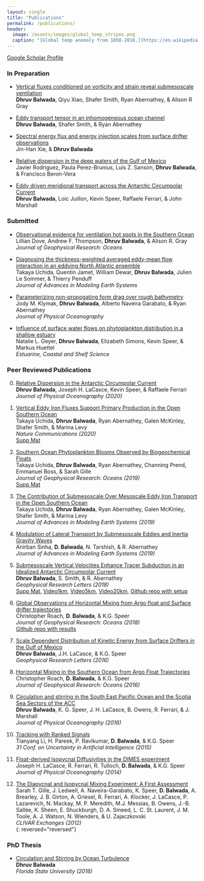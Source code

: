 ```yaml
---
layout: single
title: "Publications"
permalink: /publications/
header:
  image: /assets/images/global_temp_stripes.png
  caption: "[Global temp anomaly from 1850-2018.](https://en.wikipedia.org/wiki/Warming_stripes)"
---
```


[Google Scholar Profile](https://scholar.google.com/citations?user=e_C8ZrkAAAAJ&hl=en)

### In Preparation
- [Vertical fluxes conditioned on vorticity and strain reveal submesoscale ventilation][mail]  
  **Dhruv Balwada**, Qiyu Xiao, Shafer Smith, Ryan Abernathey, & Alison R Gray  

- [Eddy transport tensor in an inhomogeneous ocean channel][mail]  
  **Dhruv Balwada**, Shafer Smith, & Ryan Abernathey  

- [Spectral energy flux and energy injection scales from surface drifter observations][mail]  
  Jin-Han Xie, & **Dhruv Balwada**  

- [Relative dispersion in the deep waters of the Gulf of Mexico][mail]  
  Javier Rodriguez, Paula Perez-Brunius, Luis Z. Sanson, **Dhruv Balwada**, & Francisco Beron-Vera  

- [Eddy driven meridional transport across the Antarctic Circumpolar Current][mail]  
  **Dhruv Balwada**, Loic Juillon, Kevin Speer, Raffaele Ferrari, & John Marshall  

### Submitted
- [Observational evidence for ventilation hot spots in the Southern Ocean][mail]  
  Lillian Dove, Andrew F. Thompson, **Dhruv Balwada**, & Alison R. Gray  
  *Journal of Geophysical Research: Oceans*  

- [Diagnosing the thickness-weighted averaged eddy-mean flow interaction in an eddying North Atlantic ensemble](https://www.essoar.org/doi/pdf/10.1002/essoar.10504082.1)  
  Takaya Uchida, Quentin Jamet, William Dewar, **Dhruv Balwada**, Julien Le Sommer, & Thierry Penduff  
  *Journal of Advances in Modeling Earth Systems*   

- [Parameterizing non-propogating form drag over rough bathymetry][mail]  
  Jody M. Klymak, **Dhruv Balwada**, Alberto Naveira Garabato, & Ryan Abernathey  
  *Journal of Physical Oceanography*  

- [Influence of surface water flows on phytoplankton distribution in a shallow estuary][mail]  
  Natalie L. Geyer, **Dhruv Balwada**, Elizabeth Simons, Kevin Speer, & Markus Huettel  
  *Estuarine, Coastal and Shelf Science*  

### Peer Reviewed Publications
0.  [Relative Dispersion in the Antarctic Circumpolar Current][13]  
    **Dhruv Balwada**, Joseph H. LaCasce, Kevin Speer, & Raffaele Ferrari  
    *Journal of Physical Oceanography (2020)*

0.  [Vertical Eddy Iron Fluxes Support Primary Production in the Open Southern Ocean][12]  
    Takaya Uchida, **Dhruv Balwada**, Ryan Abernathey, Galen McKinley, Shafer Smith, & Marina Levy  
    *Nature Communications (2020)*  
    [Supp Mat][12supp]  

0.  [Southern Ocean Phytoplankton Blooms Observed by Biogeochemical Floats][11]  
    Takaya Uchida, **Dhruv Balwada**, Ryan Abernathey, Channing Prend, Emmanuel Boss, & Sarah Gille  
    *Journal of Geophysical Research: Oceans (2019)*  
    [Supp Mat][11supp]  

0.  [The Contribution of Submesoscale Over Mesoscale Eddy Iron Transport in the Open Southern Ocean][10]  
    Takaya Uchida, **Dhruv Balwada**, Ryan Abernathey, Galen McKinley, Shafer Smith, & Marina Levy  
    *Journal of Advances in Modeling Earth Systems (2019)*  

0.  [Modulation of Lateral Transport by Submesoscale Eddies and Inertia Gravity Waves][9]  
    Anirban Sinha, **D. Balwada**, N. Tarshish, & R. Abernathey  
    *Journal of Advances in Modeling Earth Systems (2019)*  

0.  [Submesoscale Vertical Velocities Enhance Tracer Subduction in an Idealized Antarctic Circumpolar Current][8]  
    **Dhruv Balwada**, S. Smith, & R. Abernathey  
    *Geophysical Research Letters (2018)*  
    [Supp Mat][8supp], [Video1km][8vid1], [Video5km][8vid2], [Video20km][8vid3], [Github repo with setup][8repo]  

0.  [Global Observations of Horizontal Mixing from Argo float and Surface drifter trajectories][7]  
    Christopher Roach, **D. Balwada**, & K.G. Speer   
    *Journal of Geophysical Research: Oceans (2018)*  
    [Github repo with results][7repo]

0.  [Scale Dependent Distribution of Kinetic Energy from Surface Drifters in the Gulf of Mexico][6]  
    **Dhruv Balwada**, J.H. LaCasce, & K.G. Speer  
    *Geophysical Research Letters (2016)*  

0.  [Horizontal Mixing in the Southern Ocean from Argo Float Trajectories][5]  
    Christopher Roach, **D. Balwada**, & K.G. Speer  
    *Journal of Geophysical Research: Oceans (2016)*

0.  [Circulation and stirring in the South East Pacific Ocean and the Scotia Sea Sectors of the ACC][4]  
    **Dhruv Balwada**, K. G. Speer, J. H. LaCasce, B. Owens, R. Ferrari, & J. Marshall  
    *Journal of Physical Oceanography (2016)*

0.  [Tracking with Ranked Signals][3]  
    Tianyang Li, H. Pareek, P. Ravikumar, **D. Balwada**, & K.G. Speer  
    *31 Conf. on Uncertainty in Artificial Intelligence (2015)*

0. [Float-derived Isopycnal Diffusivities in the DIMES experiment][2]  
    Joseph H. LaCasce, R. Ferrari, R. Tulloch, **D. Balwada**, & K.G. Speer  
    *Journal of Physical Oceanography (2014)*  

0. [The Diapycnal and Isopycnal Mixing Experiment: A First Assessment][1]  
    Sarah T. Gille, J. Ledwell, A. Naveira-Garabato, K. Speer, **D. Balwada**, A. Brearley, J. B. Girton, A. Griesel, R. Ferrari, A. Klocker, J. LaCasce, P. Lazarevich, N. Mackay, M. P. Meredith, M.J. Messias, B. Owens, J.-B. Sallée, K. Sheen, E. Shuckburgh, D. A. Smeed, L. C. St. Laurent, J. M. Toole, A. J. Watson, N. Wienders, & U. Zajaczkovski  
    *CLIVAR Exchanges (2012)*  
{: reversed="reversed"}


### PhD Thesis  
- [Circulation and Stirring by Ocean Turbulence]  
  **Dhruv Balwada**  
  *Florida State University (2016)*  


[Circulation and Stirring by Ocean Turbulence]: /assets/documents/balwada_thesis.pdf


[1]: /assets/documents/Gille_et_al2012.pdf
[2]: /assets/documents/LaCasce_et_al2014.pdf
[3]: /assets/documents/Li_et_al2015.pdf
[4]: /assets/documents/Balwada_et_al2016a.pdf
[5]: /assets/documents/Roach_et_al2016.pdf
[6]: /assets/documents/Balwada_et_al2016b.pdf
[7]: /assets/documents/Roach_et_al2018.pdf
[7repo]: https://github.com/croachutas/Isopycnal_Diffusivity
[8]: /assets/documents/Balwada_et_al2018.pdf
[8supp]: /assets/documents/Balwada_et_al2018_supp_material.pdf
[8vid1]: https://www.youtube.com/watch?v=0xpR_qx81FM
[8vid2]: https://www.youtube.com/watch?v=QBpTDU6AYrw
[8vid3]: https://www.youtube.com/watch?v=TwC_GV8v7bs
[8repo]: https://github.com/dhruvbalwada/submesoscale_subduction_GRL
[9]: /assets/documents/Sinha_et_al2019.pdf
[10]: /assets/documents/Uchida_et_al2019b.pdf
[11]: /assets/documents/Uchida_et_al2019a.pdf
[11supp]: /assets/documents/Uchida_et_al2019a_supp_material.pdf
[12]: /assets/documents/Uchida_et_al2020.pdf
[12supp]: /assets/documents/Uchida_et_al2020_supp_material.pdf
[13]: /assets/documents/Balwada_et_al2020.pdf
[mail]: mailto:dbalwada@uw.edu
